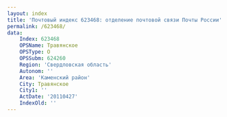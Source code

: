 ```yaml
---
layout: index
title: 'Почтовый индекс 623468: отделение почтовой связи Почты России'
permalink: /623468/
data:
    Index: 623468
    OPSName: Травянское
    OPSType: О
    OPSSubm: 624260
    Region: 'Свердловская область'
    Autonom: ''
    Area: 'Каменский район'
    City: Травянское
    City1: ''
    ActDate: '20110427'
    IndexOld: ''
---
```

